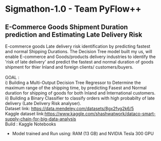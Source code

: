 # Sigmathon-1.0 - Team PyFlow++
## E-Commerce Goods Shipment Duration prediction and Estimating Late Delivery Risk 
E-commerce goods Late delivery risk identification by predicting fastest and normal Shipping Durations. The Decision Tree model built my us, will enable E-commerce and Goods/products delivery industries to identify the 'risk of late delivery' and predict the fastest and normal duration of goods shipment for thier Inland and foreign clients/ customers/buyers.<br>
<br>
GOAL : <br>
i) Building a Multi-Output Decision Tree Regressor to Determine the maximum range of the shipping time, by predicting Fasest and Normal duration for shipping of goods for both Inland and International customers.<br>
ii) Building  a Binary Classifier to classify orders with high probabilty of late delivery (Late Delivery Risk analyser). 
<br>
Dataset link: https://data.mendeley.com/datasets/8gx2fvg2k6/5 <br> 
Kaggle dataset link:https://www.kaggle.com/shashwatwork/dataco-smart-supply-chain-for-big-data-analysis
<br>
Build : Kaggle Notebooks
* Model trained and Run using: RAM (13 GB) and NVIDIA Tesla 300 GPU
